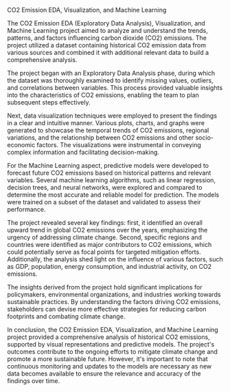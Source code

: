 CO2 Emission EDA, Visualization, and Machine Learning

The CO2 Emission EDA (Exploratory Data Analysis), Visualization, and Machine Learning project aimed to analyze and understand the trends, patterns, and factors influencing carbon dioxide (CO2) emissions. The project utilized a dataset containing historical CO2 emission data from various sources and combined it with additional relevant data to build a comprehensive analysis.

The project began with an Exploratory Data Analysis phase, during which the dataset was thoroughly examined to identify missing values, outliers, and correlations between variables. This process provided valuable insights into the characteristics of CO2 emissions, enabling the team to plan subsequent steps effectively.

Next, data visualization techniques were employed to present the findings in a clear and intuitive manner. Various plots, charts, and graphs were generated to showcase the temporal trends of CO2 emissions, regional variations, and the relationship between CO2 emissions and other socio-economic factors. The visualizations were instrumental in conveying complex information and facilitating decision-making.

For the Machine Learning aspect, predictive models were developed to forecast future CO2 emissions based on historical patterns and relevant variables. Several machine learning algorithms, such as linear regression, decision trees, and neural networks, were explored and compared to determine the most accurate and reliable model for prediction. The models were trained on a subset of the dataset and validated to assess their performance.

The project revealed several key findings: first, it identified an overall upward trend in global CO2 emissions over the years, emphasizing the urgency of addressing climate change. Second, specific regions and countries were identified as major contributors to CO2 emissions, which could potentially serve as focal points for targeted mitigation efforts. Additionally, the analysis shed light on the influence of various factors, such as GDP, population, energy consumption, and industrial activity, on CO2 emissions.

The insights derived from the project hold significant implications for policymakers, environmental organizations, and industries working towards sustainable practices. By understanding the factors driving CO2 emissions, stakeholders can devise more effective strategies for reducing carbon footprints and combating climate change.

In conclusion, the CO2 Emission EDA, Visualization, and Machine Learning project provided a comprehensive analysis of historical CO2 emissions, supported by visual representations and predictive models. The project's outcomes contribute to the ongoing efforts to mitigate climate change and promote a more sustainable future. However, it's important to note that continuous monitoring and updates to the models are necessary as new data becomes available to ensure the relevance and accuracy of the findings over time.
